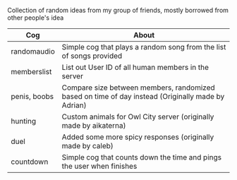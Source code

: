 Collection of random ideas from my group of friends, mostly borrowed from other people's idea

| Cog | About |
| --- | --- |
| randomaudio | Simple cog that plays a random song from the list of songs provided |
| memberslist | List out User ID of all human members in the server |
| penis, boobs | Compare size between members, randomized based on time of day instead (Originally made by Adrian)|
| hunting | Custom animals for Owl City server (originally made by aikaterna) |
| duel | Added some more spicy responses (originally made by caleb)|
| countdown | Simple cog that counts down the time and pings the user when finishes |
